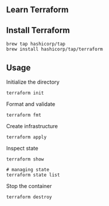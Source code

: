 Learn Terraform
---

## Install Terraform

```
brew tap hashicorp/tap
brew install hashicorp/tap/terraform
```

## Usage

Initialize the directory

```
terraform init
```

Format and validate

```
terraform fmt
```

Create infrastructure

```
terraform apply
```

Inspect state

```
terraform show

# managing state
terraform state list
```

Stop the container

```
terraform destroy
```
